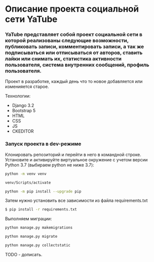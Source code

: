 # Описание проекта социальной сети YaTube
### YaTube представляет собой проект социальной сети в которой реализованы следующие возможности, публиковать записи, комментировать записи, а так же подписываться или отписываться от авторов, ставить лайки или снимать их, статистика активности пользователя, система внутренних сообщений, профиль пользователя.

Проект в разработке, каждый день что то новое добавляется или изменияется старое.

Технологии:
- Django 3.2
- Bootstrap 5
- HTML
- CSS
- JS
- CKEDITOR

### Запуск проекта в dev-режиме
Клонировать репозиторий и перейти в него в командной строке.
Установите и активируйте виртуальное окружение c учетом версии Python 3.7 (выбираем python не ниже 3.7):

```bash
python -m venv venv
```

```bash
venv/Scripts/activate
```

```bash
python -m pip install --upgrade pip
```

Затем нужно установить все зависимости из файла requirements.txt

```bash
$ pip install -r requirements.txt
```

Выполняем миграции:

```bash
python manage.py makemigrations
```

```bash
python manage.py migrate
```

```bash
python manage.py collectstatic
```

TODO - дописать.
